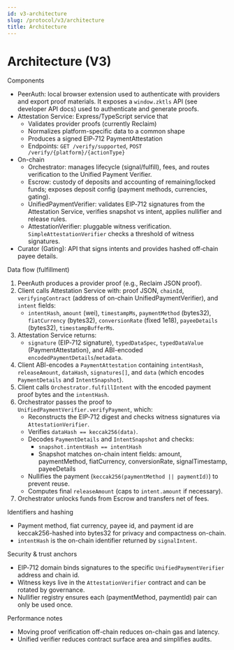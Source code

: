 ```yaml
---
id: v3-architecture
slug: /protocol/v3/architecture
title: Architecture
---
```


# Architecture (V3)

Components
- PeerAuth: local browser extension used to authenticate with providers and export proof materials. It exposes a `window.zktls` API (see developer API docs) used to authenticate and generate proofs.
- Attestation Service: Express/TypeScript service that
  - Validates provider proofs (currently Reclaim)
  - Normalizes platform-specific data to a common shape
  - Produces a signed EIP‑712 PaymentAttestation
  - Endpoints: `GET /verify/supported`, `POST /verify/{platform}/{actionType}`
- On-chain
  - Orchestrator: manages lifecycle (signal/fulfill), fees, and routes verification to the Unified Payment Verifier.
  - Escrow: custody of deposits and accounting of remaining/locked funds; exposes deposit config (payment methods, currencies, gating).
  - UnifiedPaymentVerifier: validates EIP‑712 signatures from the Attestation Service, verifies snapshot vs intent, applies nullifier and release rules.
  - AttestationVerifier: pluggable witness verification. `SimpleAttestationVerifier` checks a threshold of witness signatures.
- Curator (Gating): API that signs intents and provides hashed off‑chain payee details.

Data flow (fulfillment)
1) PeerAuth produces a provider proof (e.g., Reclaim JSON proof).
2) Client calls Attestation Service with: proof JSON, `chainId`, `verifyingContract` (address of on-chain UnifiedPaymentVerifier), and `intent` fields: 
   - `intentHash`, `amount` (wei), `timestampMs`, `paymentMethod` (bytes32), `fiatCurrency` (bytes32), `conversionRate` (fixed 1e18), `payeeDetails` (bytes32), `timestampBufferMs`.
3) Attestation Service returns:
   - `signature` (EIP‑712 signature), `typedDataSpec`, `typedDataValue` (PaymentAttestation), and ABI-encoded `encodedPaymentDetails`/`metadata`.
4) Client ABI-encodes a `PaymentAttestation` containing `intentHash`, `releaseAmount`, `dataHash`, `signatures[]`, and `data` (which encodes `PaymentDetails` and `IntentSnapshot`).
5) Client calls `Orchestrator.fulfillIntent` with the encoded payment proof bytes and the `intentHash`.
6) Orchestrator passes the proof to `UnifiedPaymentVerifier.verifyPayment`, which:
   - Reconstructs the EIP‑712 digest and checks witness signatures via `AttestationVerifier`.
   - Verifies `dataHash == keccak256(data)`.
   - Decodes `PaymentDetails` and `IntentSnapshot` and checks:
     - `snapshot.intentHash == intentHash`
     - Snapshot matches on-chain intent fields: amount, paymentMethod, fiatCurrency, conversionRate, signalTimestamp, payeeDetails
   - Nullifies the payment (`keccak256(paymentMethod || paymentId)`) to prevent reuse.
   - Computes final `releaseAmount` (caps to `intent.amount` if necessary).
7) Orchestrator unlocks funds from Escrow and transfers net of fees.

Identifiers and hashing
- Payment method, fiat currency, payee id, and payment id are keccak256-hashed into bytes32 for privacy and compactness on-chain.
- `intentHash` is the on-chain identifier returned by `signalIntent`.

Security & trust anchors
- EIP‑712 domain binds signatures to the specific `UnifiedPaymentVerifier` address and chain id.
- Witness keys live in the `AttestationVerifier` contract and can be rotated by governance.
- Nullifier registry ensures each (paymentMethod, paymentId) pair can only be used once.

Performance notes
- Moving proof verification off-chain reduces on-chain gas and latency.
- Unified verifier reduces contract surface area and simplifies audits.

